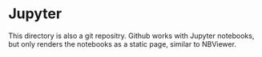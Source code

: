 # Jupyter

This directory is also a git repositry. Github works with Jupyter notebooks, but only renders the notebooks as a static page, similar to NBViewer.